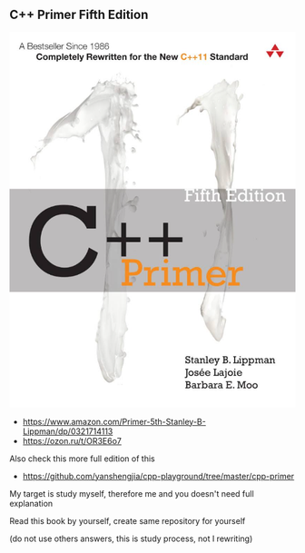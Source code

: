 ## C++ Primer Fifth Edition

![](../docs/1-cpp-primer/preview.png)

- https://www.amazon.com/Primer-5th-Stanley-B-Lippman/dp/0321714113
- https://ozon.ru/t/OR3E6o7

Also check this more full edition of this
- https://github.com/yanshengjia/cpp-playground/tree/master/cpp-primer

My target is study myself, therefore me and you doesn't need full explanation

Read this book by yourself, create same repository for yourself

(do not use others answers, this is study process, not I rewriting)
